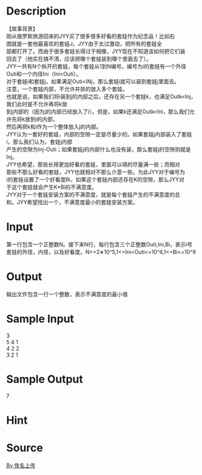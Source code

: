 
# Description

<div class="content"><div>【故事背景】</div>
<div>刚从俄罗斯旅游回来的JYY买了很多很多好看的套娃作为纪念品！比如右</div>
<div>图就是一套他最喜欢的套娃J。JYY由于太过激动，把所有的套娃全</div>
<div>部都打开了。而由于很多套娃长得过于相像，JYY现在不知道该如何把它们装</div>
<div>回去了（他实在搞不清，应该把哪个套娃装到哪个里面去了）。</div>
<div>JYY一共有N个拆开的套娃，每个套娃从1到N编号。编号为i的套娃有一个外径Outi和一个内径Ini（Ini&lt;Outi）。</div>
<div>对于套娃i和套娃j，如果满足Outi&lt;INj，那么套娃i就可以装到套娃j里面去。</div>
<div>注意，一个套娃内部，不允许并排的放入多个套娃。</div>
<div>也就是说，如果我们将i装到j的内部之后，还存在另一个套娃k，也满足Outk&lt;Inj，我们此时是不允许再将k放</div>
<div>到j内部的（因为j的内部已经放入了i）。但是，如果k还满足Outk&lt;Ini，那么我们允许先将k放到i的内部，</div>
<div>然后再把k和i作为一个整体放入j的内部。</div>
<div>JYY认为一套好的套娃，内部的空隙一定是尽量少的。如果套娃j内部装入了套娃i，那么我们认为，套娃j内部</div>
<div>产生的空隙为Inj-Outi；如果套娃j的内部什么也没有装，那么套娃j的空隙则就是Inj。</div>
<div>JYY也希望，那些长得更加好看的套娃，里面可以填的尽量满一些；而相对</div>
<div>那些不那么好看的套娃，JYY也就相对不那么介意一些。为此JYY对于编号为</div>
<div>i的套娃设置了一个好看度Bi，如果这个套娃内部还存在K的空隙，那么JYY对</div>
<div>于这个套娃就会产生K*Bi的不满意度。</div>
<div>JYY对于一个套娃安装方案的不满意度，就是每个套娃产生的不满意度的总</div>
<div>和。JYY希望找出一个，不满意度最小的套娃安装方案。</div></div>

# Input

<div class="content"><p>第一行包含一个正整数N。接下来N行，每行包含三个正整数Outi,Ini,Bi，表示i号套娃的外径，内径，以及好看度。N&lt;=2∗10^5,1&lt;=Ini&lt;Outi&lt;=10^4,1&lt;=Bi&lt;=10^9</p></div>

# Output

<div class="content"><p>输出文件包含一行一个整数，表示不满意度的最小值</p></div>

# Sample Input

<div class="content"><span class="sampledata">3<br/>
5 4 1<br/>
4 2 2<br/>
3 2 1</span></div>

# Sample Output

<div class="content"><span class="sampledata">7</span></div>

# Hint

<div class="content"><p></p></div>

# Source

<div class="content"><p><a href="problemset.php?search=By 佚名上传">By 佚名上传</a></p></div>

